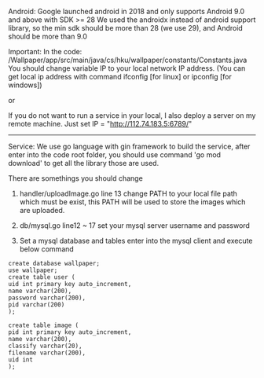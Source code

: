 Android:
Google launched android in 2018 and only supports Android 9.0 and above with SDK >= 28
We used the androidx instead of android support library, so the min sdk should be more than 28 (we use 29), and Android should be more than 9.0

Important:
In the code:
/Wallpaper/app/src/main/java/cs/hku/wallpaper/constants/Constants.java
You should change variable IP to your local network IP address. (You can get local ip address with command ifconfig [for linux] or ipconfig [for windows])

or

If you do not want to run a service in your local, I also deploy a server on my remote machine. Just set IP = "http://112.74.183.5:6789/"


---

Service:
We use go language with gin framework to build the service, after enter into the code root folder, you should use command 'go mod download' to get all the library those are used.

There are somethings you should change

1. handler/uploadImage.go   line 13
    change PATH to your local file path which must be exist, this PATH will be used to store the images which are uploaded.

2. db/mysql.go   line12 ~ 17
    set your mysql server username and password

3. Set a mysql database and tables
    enter into the mysql client and execute below command

```
create database wallpaper;
use wallpaper;
create table user (
uid int primary key auto_increment,
name varchar(200),
password varchar(200),
pid varchar(200)
);

create table image (
pid int primary key auto_increment,
name varchar(200),
classify varchar(20),
filename varchar(200),
uid int
);
```
